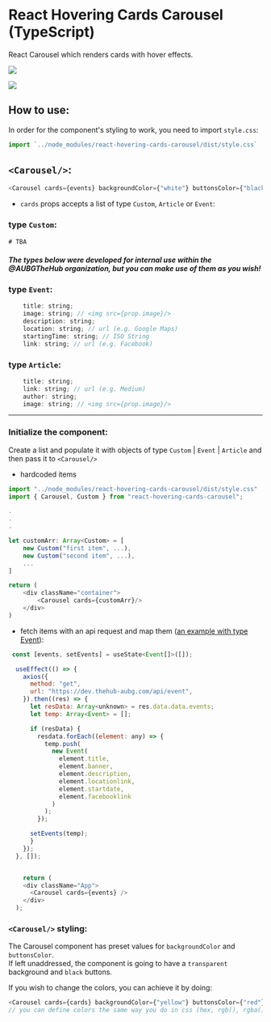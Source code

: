 # React Hovering Cards Carousel (TypeScript)
React Carousel which renders cards with hover effects.  

<a href="https://github.com/asynchroza/react-hovering-cards-carousel"><img src="https://img.icons8.com/sf-regular/48/null/github.png"/></a>

<img src="https://i.ibb.co/2SRfLyp/image.png">


## How to use:

In order for the component's styling to work, you need to import `style.css`:

```javascript
import `../node_modules/react-hovering-cards-carousel/dist/style.css`
```

## `<Carousel/>`:

```javascript
<Carousel cards={events} backgroundColor={"white"} buttonsColor={"black"} />
```

- `cards` props accepts a list of type `Custom`, `Article` or `Event`:

### type `Custom`:

```javascript
# TBA
```
#### <em>The types below were developed for internal use within the @AUBGTheHub organization, but you can make use of them as you wish!</em>
### type `Event`:

```javascript
    title: string;
    image: string; // <img src={prop.image}/>
    description: string;
    location: string; // url (e.g. Google Maps)
    startingTime: string; // ISO String
    link: string; // url (e.g. Facebook)
```

### type `Article`:

```javascript
    title: string;
    link: string; // url (e.g. Medium)
    author: string; 
    image: string; // <img src={prop.image}/>
```

---

### Initialize the component:
Create a list and populate it with objects of type `Custom` | `Event` | `Article` and then pass it to `<Carousel/>`

* hardcoded items
```typescript
import "../node_modules/react-hovering-cards-carousel/dist/style.css"
import { Carousel, Custom } from "react-hovering-cards-carousel";

.
.
.

let customArr: Array<Custom> = [
    new Custom("first item", ...),
    new Custom("second item", ...),
    ...
]

return (
    <div className="container">
        <Carousel cards={customArr}/>
    </div>
)
```

* fetch items with an api request and map them ([an example with type Event](https://github.com/asynchroza/react-hovering-cards-carousel/blob/master/src/Test__Carousel.tsx)):
```javascript
 const [events, setEvents] = useState<Event[]>([]);

  useEffect(() => {
    axios({
      method: "get",
      url: "https://dev.thehub-aubg.com/api/event",
    }).then((res) => {
      let resData: Array<unknown> = res.data.data.events;
      let temp: Array<Event> = [];

      if (resData) {
        resdata.forEach((element: any) => {
          temp.push(
            new Event(
              element.title,
              element.banner,
              element.description,
              element.locationlink,
              element.startdate,
              element.facebooklink
            )
          );
        });

      setEvents(temp);
      }
    });
  }, []);


    return (
    <div className="App">
      <Carousel cards={events} />
    </div>
  );

```

### `<Carousel/>` styling:

The Carousel component has preset values for `backgroundColor` and `buttonsColor`.  
If left unaddressed, the component is going to have a `transparent` background and `black` buttons. 

If you wish to change the colors, you can achieve it by doing:

```javascript
<Carousel cards={cards} backgroundColor={"yellow"} buttonsColor={"red"}>
// you can define colors the same way you do in css (hex, rgb(), rgba())
```